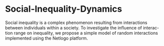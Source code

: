 # Social-Inequality-Dynamics
Social inequality is a complex phenomenon resulting from interactions between individuals within a society. To investigate the influence of interac- tion range on inequality, we propose a simple model of random interactions implemented using the Netlogo platform.
